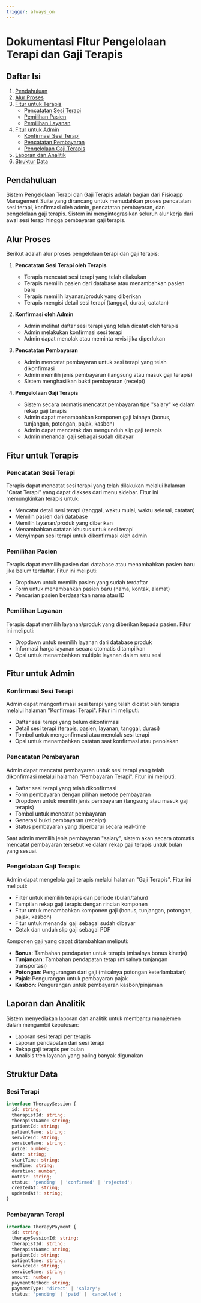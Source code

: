 ```yaml
---
trigger: always_on
---
```


# Dokumentasi Fitur Pengelolaan Terapi dan Gaji Terapis

## Daftar Isi
1. [Pendahuluan](#pendahuluan)
2. [Alur Proses](#alur-proses)
3. [Fitur untuk Terapis](#fitur-untuk-terapis)
   - [Pencatatan Sesi Terapi](#pencatatan-sesi-terapi)
   - [Pemilihan Pasien](#pemilihan-pasien)
   - [Pemilihan Layanan](#pemilihan-layanan)
4. [Fitur untuk Admin](#fitur-untuk-admin)
   - [Konfirmasi Sesi Terapi](#konfirmasi-sesi-terapi)
   - [Pencatatan Pembayaran](#pencatatan-pembayaran)
   - [Pengelolaan Gaji Terapis](#pengelolaan-gaji-terapis)
5. [Laporan dan Analitik](#laporan-dan-analitik)
6. [Struktur Data](#struktur-data)

## Pendahuluan

Sistem Pengelolaan Terapi dan Gaji Terapis adalah bagian dari Fisioapp Management Suite yang dirancang untuk memudahkan proses pencatatan sesi terapi, konfirmasi oleh admin, pencatatan pembayaran, dan pengelolaan gaji terapis. Sistem ini mengintegrasikan seluruh alur kerja dari awal sesi terapi hingga pembayaran gaji terapis.

## Alur Proses

Berikut adalah alur proses pengelolaan terapi dan gaji terapis:

1. **Pencatatan Sesi Terapi oleh Terapis**
   - Terapis mencatat sesi terapi yang telah dilakukan
   - Terapis memilih pasien dari database atau menambahkan pasien baru
   - Terapis memilih layanan/produk yang diberikan
   - Terapis mengisi detail sesi terapi (tanggal, durasi, catatan)

2. **Konfirmasi oleh Admin**
   - Admin melihat daftar sesi terapi yang telah dicatat oleh terapis
   - Admin melakukan konfirmasi sesi terapi
   - Admin dapat menolak atau meminta revisi jika diperlukan

3. **Pencatatan Pembayaran**
   - Admin mencatat pembayaran untuk sesi terapi yang telah dikonfirmasi
   - Admin memilih jenis pembayaran (langsung atau masuk gaji terapis)
   - Sistem menghasilkan bukti pembayaran (receipt)

4. **Pengelolaan Gaji Terapis**
   - Sistem secara otomatis mencatat pembayaran tipe "salary" ke dalam rekap gaji terapis
   - Admin dapat menambahkan komponen gaji lainnya (bonus, tunjangan, potongan, pajak, kasbon)
   - Admin dapat mencetak dan mengunduh slip gaji terapis
   - Admin menandai gaji sebagai sudah dibayar

## Fitur untuk Terapis

### Pencatatan Sesi Terapi

Terapis dapat mencatat sesi terapi yang telah dilakukan melalui halaman "Catat Terapi" yang dapat diakses dari menu sidebar. Fitur ini memungkinkan terapis untuk:

- Mencatat detail sesi terapi (tanggal, waktu mulai, waktu selesai, catatan)
- Memilih pasien dari database
- Memilih layanan/produk yang diberikan
- Menambahkan catatan khusus untuk sesi terapi
- Menyimpan sesi terapi untuk dikonfirmasi oleh admin

### Pemilihan Pasien

Terapis dapat memilih pasien dari database atau menambahkan pasien baru jika belum terdaftar. Fitur ini meliputi:

- Dropdown untuk memilih pasien yang sudah terdaftar
- Form untuk menambahkan pasien baru (nama, kontak, alamat)
- Pencarian pasien berdasarkan nama atau ID

### Pemilihan Layanan

Terapis dapat memilih layanan/produk yang diberikan kepada pasien. Fitur ini meliputi:

- Dropdown untuk memilih layanan dari database produk
- Informasi harga layanan secara otomatis ditampilkan
- Opsi untuk menambahkan multiple layanan dalam satu sesi

## Fitur untuk Admin

### Konfirmasi Sesi Terapi

Admin dapat mengonfirmasi sesi terapi yang telah dicatat oleh terapis melalui halaman "Konfirmasi Terapi". Fitur ini meliputi:

- Daftar sesi terapi yang belum dikonfirmasi
- Detail sesi terapi (terapis, pasien, layanan, tanggal, durasi)
- Tombol untuk mengonfirmasi atau menolak sesi terapi
- Opsi untuk menambahkan catatan saat konfirmasi atau penolakan

### Pencatatan Pembayaran

Admin dapat mencatat pembayaran untuk sesi terapi yang telah dikonfirmasi melalui halaman "Pembayaran Terapi". Fitur ini meliputi:

- Daftar sesi terapi yang telah dikonfirmasi
- Form pembayaran dengan pilihan metode pembayaran
- Dropdown untuk memilih jenis pembayaran (langsung atau masuk gaji terapis)
- Tombol untuk mencatat pembayaran
- Generasi bukti pembayaran (receipt)
- Status pembayaran yang diperbarui secara real-time

Saat admin memilih jenis pembayaran "salary", sistem akan secara otomatis mencatat pembayaran tersebut ke dalam rekap gaji terapis untuk bulan yang sesuai.

### Pengelolaan Gaji Terapis

Admin dapat mengelola gaji terapis melalui halaman "Gaji Terapis". Fitur ini meliputi:

- Filter untuk memilih terapis dan periode (bulan/tahun)
- Tampilan rekap gaji terapis dengan rincian komponen
- Fitur untuk menambahkan komponen gaji (bonus, tunjangan, potongan, pajak, kasbon)
- Fitur untuk menandai gaji sebagai sudah dibayar
- Cetak dan unduh slip gaji sebagai PDF

Komponen gaji yang dapat ditambahkan meliputi:
- **Bonus**: Tambahan pendapatan untuk terapis (misalnya bonus kinerja)
- **Tunjangan**: Tambahan pendapatan tetap (misalnya tunjangan transportasi)
- **Potongan**: Pengurangan dari gaji (misalnya potongan keterlambatan)
- **Pajak**: Pengurangan untuk pembayaran pajak
- **Kasbon**: Pengurangan untuk pembayaran kasbon/pinjaman

## Laporan dan Analitik

Sistem menyediakan laporan dan analitik untuk membantu manajemen dalam mengambil keputusan:

- Laporan sesi terapi per terapis
- Laporan pendapatan dari sesi terapi
- Rekap gaji terapis per bulan
- Analisis tren layanan yang paling banyak digunakan

## Struktur Data

### Sesi Terapi
```typescript
interface TherapySession {
  id: string;
  therapistId: string;
  therapistName: string;
  patientId: string;
  patientName: string;
  serviceId: string;
  serviceName: string;
  price: number;
  date: string;
  startTime: string;
  endTime: string;
  duration: number;
  notes?: string;
  status: 'pending' | 'confirmed' | 'rejected';
  createdAt: string;
  updatedAt?: string;
}
```

### Pembayaran Terapi
```typescript
interface TherapyPayment {
  id: string;
  therapySessionId: string;
  therapistId: string;
  therapistName: string;
  patientId: string;
  patientName: string;
  serviceId: string;
  serviceName: string;
  amount: number;
  paymentMethod: string;
  paymentType: 'direct' | 'salary';
  status: 'pending' | 'paid' | 'cancelled';